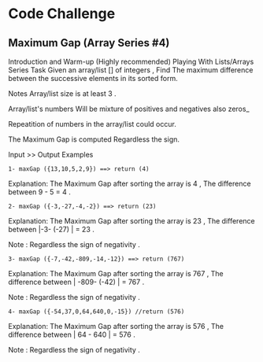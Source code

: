 <h1>Code Challenge</h1>
<h2>Maximum Gap (Array Series #4)</h2>

Introduction and Warm-up (Highly recommended)
Playing With Lists/Arrays Series
Task
Given an array/list [] of integers , Find The maximum difference between the successive elements in its sorted form.

Notes
Array/list size is at least 3 .

Array/list's numbers Will be mixture of positives and negatives also zeros_

Repeatition of numbers in the array/list could occur.

The Maximum Gap is computed Regardless the sign.

Input >> Output Examples
```
1- maxGap ({13,10,5,2,9}) ==> return (4)
```
Explanation:
The Maximum Gap after sorting the array is 4 , The difference between 9 - 5 = 4 .
```
2- maxGap ({-3,-27,-4,-2}) ==> return (23)
```
Explanation:
The Maximum Gap after sorting the array is 23 , The difference between |-3- (-27) | = 23 .

Note : Regardless the sign of negativity .
```
3- maxGap ({-7,-42,-809,-14,-12}) ==> return (767)
```
Explanation:
The Maximum Gap after sorting the array is 767 , The difference between | -809- (-42) | = 767 .

Note : Regardless the sign of negativity .
```
4- maxGap ({-54,37,0,64,640,0,-15}) //return (576)
```
Explanation:
The Maximum Gap after sorting the array is 576 , The difference between | 64 - 640 | = 576 .

Note : Regardless the sign of negativity .